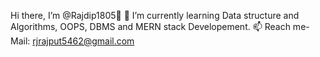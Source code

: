 Hi there, I’m @Rajdip1805👋
🌱 I’m currently learning Data structure and Algorithms, OOPS, DBMS and MERN stack Developement.
📫 Reach me- Mail: rjrajput5462@gmail.com

